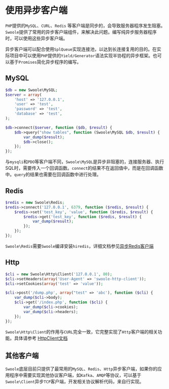 # 使用异步客户端

 `PHP`提供的`MySQL`、`CURL`、`Redis` 等客户端是同步的，会导致服务器程序发生阻塞。`Swoole`提供了常用的异步客户端组件，来解决此问题。编写纯异步服务器程序时，可以使用这些异步客户端。

异步客户端可以配合使用`SplQueue`实现连接池，以达到长连接复用的目的。在实际项目中可以使用`PHP`提供的`Yield/Generator`语法实现半协程的异步框架。也可以基于`Promises`简化异步程序的编写。

MySQL
----
```php
$db = new Swoole\MySQL;
$server = array(
    'host' => '127.0.0.1',
    'user' => 'test',
    'password' => 'test',
    'database' => 'test',
);

$db->connect($server, function ($db, $result) {
    $db->query("show tables", function (Swoole\MySQL $db, $result) {
		var_dump($result);
		$db->close();
    });
});
```

与`mysqli`和`PDO`等客户端不同，`Swoole\MySQL`是异步非阻塞的，连接服务器、执行SQL时，需要传入一个回调函数。`connect`的结果不在返回值中，而是在回调函数中。`query`的结果也需要在回调函数中进行处理。

Redis
----
```php
$redis = new Swoole\Redis;
$redis->connect('127.0.0.1', 6379, function ($redis, $result) {
    $redis->set('test_key', 'value', function ($redis, $result) {
        $redis->get('test_key', function ($redis, $result) {
            var_dump($result);
        });
    });
});
```
`Swoole\Redis`需要`Swoole`编译安装`hiredis`，详细文档参见[异步Redis客户端](https://wiki.swoole.com/wiki/page/p-redis.html "异步Redis客户端")

Http
---
```php
$cli = new Swoole\Http\Client('127.0.0.1', 80);
$cli->setHeaders(array('User-Agent' => 'swoole-http-client'));
$cli->setCookies(array('test' => 'value'));

$cli->post('/dump.php', array("test" => 'abc'), function ($cli) {
    var_dump($cli->body);
    $cli->get('/index.php', function ($cli) {
        var_dump($cli->cookies);
        var_dump($cli->headers);
    });
});
```

`Swoole\Http\Client`的作用与`CURL`完全一致，它完整实现了`Http`客户端的相关功能。具体请参考 [HttpClient文档](https://wiki.swoole.com/wiki/page/p-http_client.html)

其他客户端
----
`Swoole`底层目前只提供了最常用的`MySQL`、`Redis`、`Http`异步客户端，如果你的应用程序中需要实现其他协议客户端，如`Kafka`、`AMQP`等协议，可以基于`Swoole\Client`异步`TCP`客户端，开发相关协议解析代码，来自行实现。
